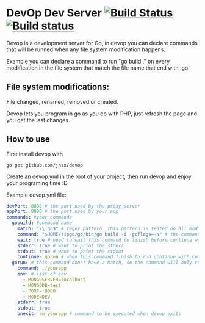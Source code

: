 # DevOp Dev Server [![Build Status](https://travis-ci.org/jhsx/devop.svg?branch=master)](https://travis-ci.org/jhsx/devop) [![Build status](https://ci.appveyor.com/api/projects/status/eun8c8h8x4u4gnnw?svg=true)](https://ci.appveyor.com/project/jhsx/devop)

Devop is a development server for Go, in devop you can declare commands that will be runned when any file system modification happens.

Example you can declare a command to run "go build ." on every modification in the file system that match the file name that end with .go.


## File system modifications:

File changed, renamed, removed or created.


Devop lets you program in go as you do with PHP, just refresh the page and you get the last changes.

## How to use

First install devop with
```
go get github.com/jhsx/devop
```
Create an devop.yml in the root of your project, then run devop and enjoy your programing time :D.

Example devop.yml file:

```yaml
devPort: 8888 # the port used by the proxy server
appPort: 8080 # the port used by your app
commands: #your commands
  gobuild: #command name
    match: "\\.go$" # regex pattern, this pattern is tested on all modified files
    command: "$HOME/tipgo/go/bin/go build -i -gcflags=-N" # the command that need to be executed when a pattern match on modifications
    wait: true # need to wait this command to finish before continue with the next command
    stderr: true # want to print the stderr
    stdout: true # want to print the stdout
    continue: gorun # when this command finish to run continue with command "gorun"
  gorun: # this command don't have a match, so the command will only run when an other command say's continue: to this command name
    command: ./yourapp
    env: # list of env
      - MONGOSERVER=localhost
      - MONGODB=test
      - PORT=:8080
      - MODE=DEV
    stderr: true
    stdout: true
    onexit: rm yourapp # command to be executed when devop exits
```

